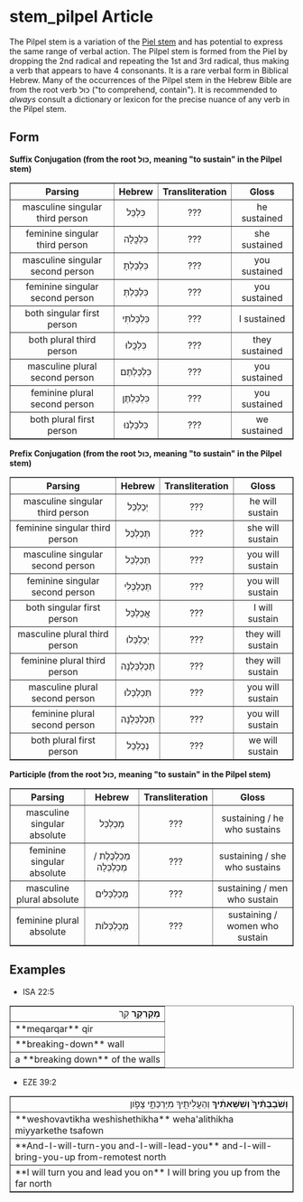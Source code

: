 # stem_pilpel Article
The Pilpel stem is a variation of the [Piel stem](https://git.door43.org/Door43/en-uhg/src/master/content/stem_piel/02.md) and has potential to express the same range of verbal action. The Pilpel stem is formed from the Piel by dropping the 2nd radical and repeating the 1st and 3rd radical, thus making a verb that appears to have 4 consonants. It is a rare verbal form in Biblical Hebrew. Many of the occurrences of the Pilpel stem in the Hebrew Bible are from the root verb כּוּל ("to comprehend, contain"). It is recommended to *always* consult a dictionary or lexicon for the precise nuance of any verb in the Pilpel stem.

## Form

**Suffix Conjugation (from the root כּוּל, meaning "to sustain" in the Pilpel stem)**
<table border="1" class="docutils">
<tr class="row-odd"><th>Parsing</th><th>Hebrew</th><th>Transliteration</th><th>Gloss</th>
</tr>
<tr class="row-even" align="center"><td>masculine singular third person</td><td>כִּלְכֵּל</td><td>???</td><td>he sustained</td>
</tr>
<tr class="row-odd" align="center"><td>feminine singular third person</td><td>כִּלְכֲּלָה</td><td>???</td><td>she sustained</td>
</tr>
<tr class="row-even" align="center"><td>masculine singular second person</td><td>כִּלְכַּלְתָּ</td><td>???</td><td>you sustained</td>
</tr>
<tr class="row-odd" align="center"><td>feminine singular second person</td><td>כִּלְכַּלְתְּ</td><td>???</td><td>you sustained</td>
</tr>
<tr class="row-even" align="center"><td>both singular first person</td><td>כִּלְכַּלתִּי</td><td>???</td><td>I sustained</td>
</tr>
<tr class="row-odd" align="center"><td>both plural third person</td><td>כִּלְכֲּלוּ</td><td>???</td><td>they sustained</td>
</tr>
<tr class="row-even" align="center"><td>masculine plural second person</td><td>כִּלְכַּלְתֶּם</td><td>???</td><td>you sustained</td>
</tr>
<tr class="row-odd" align="center"><td>feminine plural second person</td><td>כִּלְכַּלְתֶּן</td><td>???</td><td>you sustained</td>
</tr>
<tr class="row-even" align="center"><td>both plural first person</td><td>כִּלכַּלְנוּ</td><td>???</td><td>we sustained</td>
</tr>
</tbody>
</table>

**Prefix Conjugation (from the root כּוּל, meaning "to sustain" in the Pilpel stem)**
<table border="1" class="docutils">
<tr class="row-odd"><th>Parsing</th><th>Hebrew</th><th>Transliteration</th><th>Gloss</th>
</tr>
<tr class="row-even" align="center"><td>masculine singular third person</td><td>יְכַלְכֵּל</td><td>???</td><td>he will sustain</td>
</tr>
<tr class="row-odd" align="center"><td>feminine singular third person</td><td>תְּכַלְכֵּל</td><td>???</td><td>she will sustain</td>
</tr>
<tr class="row-even" align="center"><td>masculine singular second person</td><td>תְּכַלְכֵּל</td><td>???</td><td>you will sustain</td>
</tr>
<tr class="row-odd" align="center"><td>feminine singular second person</td><td>תְּכַלְכְּלִי</td><td>???</td><td>you will sustain</td>
</tr>
<tr class="row-even" align="center"><td>both singular first person</td><td>אֲכַלְכֵּל</td><td>???</td><td>I will sustain</td>
</tr>
<tr class="row-odd" align="center"><td>masculine plural third person</td><td>יְכַלְכְּלוּ</td><td>???</td><td>they will sustain</td>
</tr>
<tr class="row-even" align="center"><td>feminine plural third person</td><td>תְּכַלְכֵּלְנָה</td><td>???</td><td>they will sustain</td>
</tr>
<tr class="row-odd" align="center"><td>masculine plural second person</td><td>תְּכַלְכְּלוּ</td><td>???</td><td>you will sustain</td>
</tr>
<tr class="row-even" align="center"><td>feminine plural second person</td><td>תְּכַלְכֵּלְנָה</td><td>???</td><td>you will sustain</td>
</tr>
<tr class="row-odd" align="center"><td>both plural first person</td><td>נְכַלְכֵּל</td><td>???</td><td>we will sustain</td>
</tr>
</tbody>
</table>

**Participle (from the root כּוּל, meaning "to sustain" in the Pilpel stem)**
<table border="1" class="docutils">
<tr class="row-odd"><th>Parsing</th><th>Hebrew</th><th>Transliteration</th><th>Gloss</th>
</tr>
<tr class="row-even" align="center"><td>masculine singular absolute</td><td>מְכַלְכֵּל</td><td>???</td><td>sustaining / he who sustains</td>
</tr>
<tr class="row-odd" align="center"><td>feminine singular absolute</td><td>מְכַלְכֶּלֶת / מְכַלְכְּלָה</td><td>???</td><td>sustaining / she who sustains</td>
</tr>
<tr class="row-even" align="center"><td>masculine plural absolute</td><td>מְכַלְכְּלִים</td><td>???</td><td>sustaining / men who sustain</td>
</tr>
<tr class="row-odd" align="center"><td>feminine plural absolute</td><td>מְכַלְכְּלוֹת</td><td>???</td><td>sustaining / women who sustain</td>
</tr>
</tbody>
</table>

## Examples

* ISA 22:5
<table border="1" class="docutils">
<colgroup>
<col width="100%" />
</colgroup>
<tbody valign="top">
<tr class="row-odd" align="right"><td><b>מְקַרְקַ֥ר</b> קִ֖ר</td>
</tr>
<tr class="row-even"><td>**meqarqar** qir</td>
</tr>
<tr class="row-odd"><td>**breaking-down** wall</td>
</tr>
<tr class="row-even"><td>a **breaking down** of the walls</td>
</tr>
</tbody>
</table>

* EZE 39:2
<table border="1" class="docutils">
<colgroup>
<col width="100%" />
</colgroup>
<tbody valign="top">
<tr class="row-odd" align="right"><td><b>וְשֹׁבַבְתִּ֨יךָ֙ וְשִׁשֵּׁאתִ֔יךָ</b> וְהַעֲלִיתִ֖יךָ מִיַּרְכְּתֵ֣י צָפֹ֑ון</td>
</tr>
<tr class="row-even"><td>**weshovavtikha weshishethikha** weha'alithikha miyyarkethe tsafown</td>
</tr>
<tr class="row-odd"><td>**And-I-will-turn-you and-I-will-lead-you** and-I-will-bring-you-up from-remotest north</td>
</tr>
<tr class="row-even"><td>**I will turn you and lead you on** I will bring you up from the far north</td>
</tr>
</tbody>
</table>